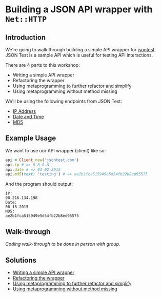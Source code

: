 # Building a JSON API wrapper with `Net::HTTP`


## Introduction

We're going to walk through building a simple API wrapper for [jsontest](http://www.jsontest.com). JSON Test is a sample API which is useful for testing API interactions.

There are 4 parts to this workshop:

* Writing a simple API wrapper
* Refactoring the wrapper
* Using metaprogramming to further refactor and simplify
* Using metaprogramming without method missing

We'll be using the following endpoints from JSON Test:

* [IP Address](http://www.jsontest.com/#ip)
* [Date and Time](http://www.jsontest.com/#date)
* [MD5](http://www.jsontest.com/#md5)


## Example Usage

We want to use our API wrapper (client) like so:

```ruby
api = Client.new('jsontest.com')
api.ip # => 8.8.8.8
api.date # => 03-02-2013
api.md5(text: 'testing') # => ae2b1fca515949e5d54fb22b8ed95575
```

And the program should output:

```
IP:
90.216.134.198
Date:
06-18-2015
MD5:
ae2b1fca515949e5d54fb22b8ed95575
```


## Walk-through

_Coding walk-through to be done in person with group._


## Solutions

* [Writing a simple API wrapper](1-basic.rb)
* [Refactoring the wrapper](2-refactored.rb)
* [Using metaprogramming to further refactor and simplify](3-metaprogramming.rb)
* [Using metaprogramming without method missing](4-metaprogramming-without-method-missing.rb)
